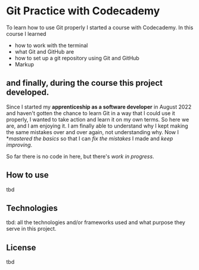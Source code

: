 # Git Practice with Codecademy

To learn how to use Git properly I started a course with Codecademy. In this course I learned

  - how to work with the terminal
  - what Git and GitHub are
  - how to set up a git repository using Git and GitHub
  - Markup

and finally, during the course this project developed.
---
Since I started my **apprenticeship as a software developer** in August 2022 and haven't gotten the chance to learn Git in a way
that I could use it properly, I wanted to take action and learn it on my own terms. So here we are, and I am enjoying it.
I am finally able to understand why I kept making the same mistakes over and over again, not understanding why.
Now I **mastered the basics* so that I can *fix the mistakes* I made and *keep improving*.

So far there is no code in here, but there's *work in progress*.

## How to use

  tbd

## Technologies

  tbd: all the technologies and/or frameworks used and what purpose they serve in this project.

## License

  tbd
